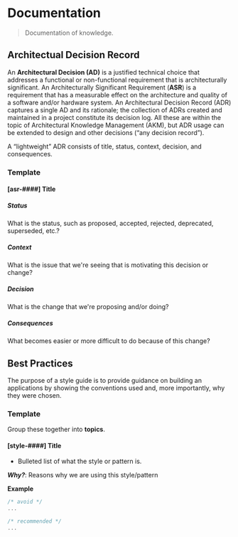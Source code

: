# Documentation

> Documentation of knowledge.

## Architectual Decision Record

An **Architectural Decision (AD)** is a justified technical choice that addresses a functional or non-functional requirement that is architecturally significant. An Architecturally Significant Requirement (**ASR**) is a requirement that has a measurable effect on the architecture and quality of a software and/or hardware system. An Architectural Decision Record (ADR) captures a single AD and its rationale; the collection of ADRs created and maintained in a project constitute its decision log. All these are within the topic of Architectural Knowledge Management (AKM), but ADR usage can be extended to design and other decisions (“any decision record”).

A “lightweight” ADR consists of title, status, context, decision, and consequences.

### Template

#### [asr-####] Title

##### Status

What is the status, such as proposed, accepted, rejected, deprecated, superseded, etc.?

##### Context

What is the issue that we're seeing that is motivating this decision or change?

##### Decision

What is the change that we're proposing and/or doing?

##### Consequences

What becomes easier or more difficult to do because of this change?

## Best Practices

The purpose of a style guide is to provide guidance on building an applications by showing the conventions used and, more importantly, why they were chosen.

### Template

Group these together into **topics**.

#### [style-####] Title

* Bulleted list of what the style or pattern is.

***Why?***: Reasons why we are using this style/pattern

**Example**

```javascript
/* avoid */
...

/* recommended */
...
```